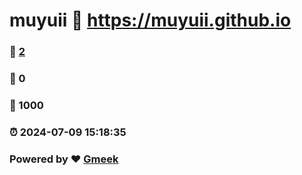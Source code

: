 # muyuii :link: https://muyuii.github.io 
### :page_facing_up: [2](https://muyuii.github.io/tag.html) 
### :speech_balloon: 0 
### :hibiscus: 1000 
### :alarm_clock: 2024-07-09 15:18:35 
### Powered by :heart: [Gmeek](https://github.com/Meekdai/Gmeek)
